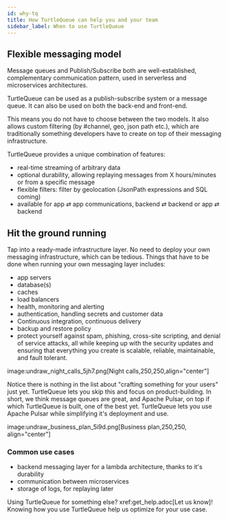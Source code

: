 ```yaml
---
id: why-tq
title: How TurtleQueue can help you and your team
sidebar_label: When to use TurtleQueue
---
```



## Flexible messaging model


Message queues and Publish/Subscribe both are well-established, complementary communication pattern, used in serverless and microservices architectures.

TurtleQueue can be used as a publish-subscribe system or a message queue. It can also be used on both the back-end and front-end.

This means you do not have to choose between the two models. It also allows custom filtering (by #channel, geo, json path etc.), which are traditionally something developers have to create on top of their messaging infrastructure.

TurtleQueue provides a unique combination of features:

- real-time streaming of arbitrary data
- optional durability, allowing replaying messages from X hours/minutes or from a specific message
- flexible filters: filter by geolocation (JsonPath expressions and SQL coming)
- available for app ⇄ app communications, backend ⇄ backend or app ⇄ backend

## Hit the ground running

Tap into a ready-made infrastructure layer.
No need to deploy your own messaging infrastructure, which can be tedious.
Things that have to be done when running your own messaging layer includes:

- app servers
- database(s)
- caches
- load balancers
- health, monitoring and alerting
- authentication, handling secrets and customer data
- Continuous integration, continuous delivery
- backup and restore policy
- protect yourself against spam, phishing, cross-site scripting, and denial of service attacks, all while keeping up with the security updates and ensuring that everything you create is scalable, reliable, maintainable, and fault tolerant.


image:undraw_night_calls_5jh7.png[Night calls,250,250,align="center"]

Notice there is nothing in the list about "crafting something for your users" just yet.
TurtleQueue lets you skip this and focus on product-building. In short, we think message queues are great, and Apache Pulsar, on top if which TurtleQueue is built, one of the best yet.
TurtleQueue lets you use Apache Pulsar while simplifying it's deployment and use.


image:undraw_business_plan_5i9d.png[Business plan,250,250, align="center"]



### Common use cases

- backend messaging layer for a lambda architecture, thanks to it's durability
- communication between microservices
- storage of logs, for replaying later

Using TurtleQueue for something else? xref:get_help.adoc[Let us know]! Knowing how you use TurtleQueue help us optimize for your use case.
